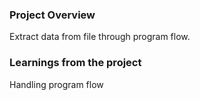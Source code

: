 ### Project Overview

 Extract data from file through program flow.


### Learnings from the project

 Handling program flow


